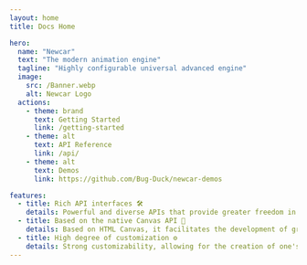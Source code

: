 ```yaml
---
layout: home
title: Docs Home

hero:
  name: "Newcar"
  text: "The modern animation engine"
  tagline: "Highly configurable universal advanced engine"
  image:
    src: /Banner.webp
    alt: Newcar Logo
  actions:
    - theme: brand
      text: Getting Started
      link: /getting-started
    - theme: alt
      text: API Reference
      link: /api/
    - theme: alt
      text: Demos
      link: https://github.com/Bug-Duck/newcar-demos

features:
  - title: Rich API interfaces 🛠️
    details: Powerful and diverse APIs that provide greater freedom in creating animations
  - title: Based on the native Canvas API 🧬
    details: Based on HTML Canvas, it facilitates the development of graphic functionalities
  - title: High degree of customization ⚙️
    details: Strong customizability, allowing for the creation of one's own animation style
---
```

